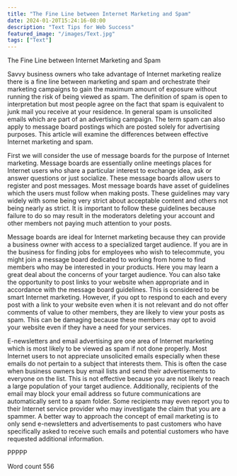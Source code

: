 ```yaml
---
title: "The Fine Line between Internet Marketing and Spam"
date: 2024-01-20T15:24:16-08:00
description: "Text Tips for Web Success"
featured_image: "/images/Text.jpg"
tags: ["Text"]
---
```


The Fine Line between Internet Marketing and Spam

Savvy business owners who take advantage of Internet marketing realize there is a fine line between marketing and spam and orchestrate their marketing campaigns to gain the maximum amount of exposure without running the risk of being viewed as spam.  The definition of spam is open to interpretation but most people agree on the fact that spam is equivalent to junk mail you receive at your residence. In general spam is unsolicited emails which are part of an advertising campaign. The term spam can also apply to message board postings which are posted solely for advertising purposes. This article will examine the differences between effective Internet marketing and spam.

First we will consider the use of message boards for the purpose of Internet marketing. Message boards are essentially online meetings places for Internet users who share a particular interest to exchange idea, ask or answer questions or just socialize. These message boards allow users to register and post messages. Most message boards have asset of guidelines which the users must follow when making posts. These guidelines may vary widely with some being very strict about acceptable content and others not being nearly as strict. It is important to follow these guidelines because failure to do so may result in the moderators deleting your account and other members not paying much attention to your posts.

Message boards are ideal for Internet marketing because they can provide a business owner with access to a specialized target audience. If you are in the business for finding jobs for employees who wish to telecommute, you might join a message board dedicated to working from home to find members who may be interested in your products. Here you may learn a great deal about the concerns of your target audience. You can also take the opportunity to post links to your website when appropriate and in accordance with the message board guidelines. This is considered to be smart Internet marketing. However, if you opt to respond to each and every post with a link to your website even when it is not relevant and do not offer comments of value to other members, they are likely to view your posts as spam. This can be damaging because these members may opt to avoid your website even if they have a need for your services.

E-newsletters and email advertising are one area of Internet marketing which is most likely to be viewed as spam if not done properly. Most Internet users to not appreciate unsolicited emails especially when these emails do not pertain to a subject that interests them. This is often the case when business owners buy email lists and send their advertisements to everyone on the list. This is not effective because you are not likely to reach a large population of your target audience. Additionally, recipients of the email may block your email address so future communications are automatically sent to a spam folder. Some recipients may even report you to their Internet service provider who may investigate the claim that you are a spammer. A better way to approach the concept of email marketing is to only send e-newsletters and advertisements to past customers who have specifically asked to receive such emails and potential customers who have requested additional information. 

PPPPP

Word count 556

